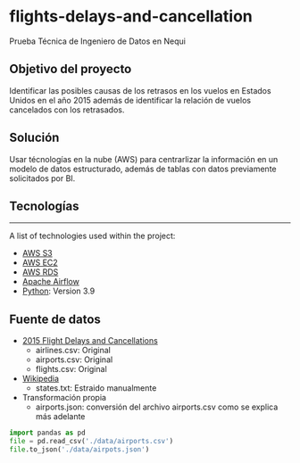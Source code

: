 # flights-delays-and-cancellation
Prueba Técnica de Ingeniero de Datos en Nequi

## Objetivo del proyecto
Identificar las posibles causas de los retrasos en los vuelos en Estados Unidos en el año 2015 además de identificar la relación de vuelos cancelados con los retrasados.

## Solución
Usar técnologías en la nube (AWS) para centrarlizar la información en un modelo de datos estructurado, además de tablas con datos previamente solicitados por BI.

## Tecnologías
***
A list of technologies used within the project:
* [AWS S3](https://aws.amazon.com/es/s3/)
* [AWS EC2](https://aws.amazon.com/es/ec2/)
* [AWS RDS](https://aws.amazon.com/rds/)
* [Apache Airflow](https://airflow.apache.org/)
* [Python](https://example.com): Version 3.9

 ## Fuente de datos 
 * [2015 Flight Delays and Cancellations](https://www.kaggle.com/usdot/flight-delays/)
    * airlines.csv: Original
    * airports.csv: Original
    * flights.csv:  Original
 * [Wikipedia](https://es.wikipedia.org/wiki/Anexo:Abreviaciones_de_los_estados_de_Estados_Unidos)
    * states.txt: Estraido manualmente
 * Transformación propia
    * airports.json: conversión del archivo airports.csv como se explica más adelante

```python
import pandas as pd
file = pd.read_csv('./data/airports.csv')
file.to_json('./data/airpots.json')
```
